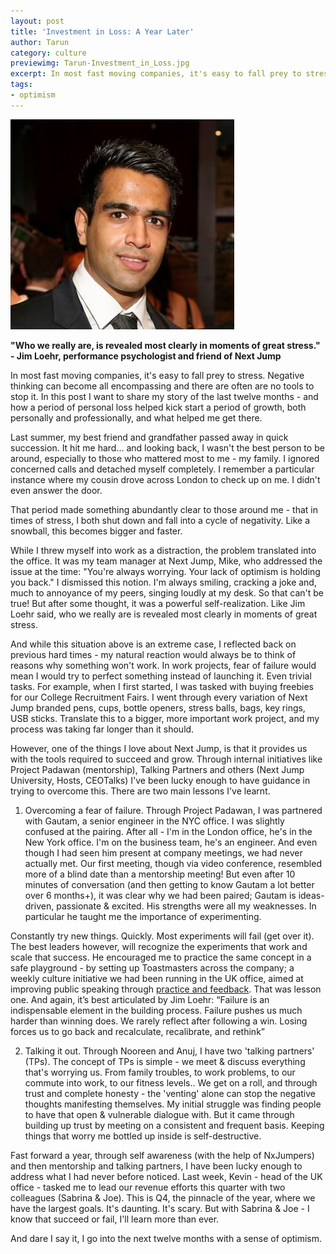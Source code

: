 ```yaml
---
layout: post
title: 'Investment in Loss: A Year Later'
author: Tarun
category: culture
previewimg: Tarun-Investment_in_Loss.jpg
excerpt: In most fast moving companies, it's easy to fall prey to stress. Negative thinking can become all encompassing and there are often are no tools to stop it. In this post I want to share my story of the last twelve months - and how a period of personal loss helped kick start a period of growth, both personally and professionally, and what helped me get there.
tags:
- optimism
---
```


![Tarun](/images/Tarun-Investment_in_Loss.jpg)

**"Who we really are, is revealed most clearly in moments of great stress." - Jim Loehr, performance psychologist and friend of Next Jump**

In most fast moving companies, it's easy to fall prey to stress. Negative thinking can become all encompassing and there are often are no tools to stop it. In this post I want to share my story of the last twelve months - and how a period of personal loss helped kick start a period of growth, both personally and professionally, and what helped me get there.

Last summer, my best friend and grandfather passed away in quick succession. It hit me hard... and looking back, I wasn't the best person to be around, especially to those who mattered most to me - my family. I ignored concerned calls and detached myself completely. I remember a particular instance where my cousin drove across London to check up on me. I didn't even answer the door.

That period made something abundantly clear to those around me - that in times of stress, I both shut down and fall into a cycle of negativity. Like a snowball, this becomes bigger and faster.

While I threw myself into work as a distraction, the problem translated into the office. It was my team manager at Next Jump, Mike, who addressed the issue at the time: "You're always worrying. Your lack of optimism is holding you back." I dismissed this notion. I'm always smiling, cracking a joke and, much to annoyance of my peers, singing loudly at my desk. So that can't be true! But after some thought, it was a powerful self-realization. Like Jim Loehr said, who we really are is revealed most clearly in moments of great stress.

And while this situation above is an extreme case, I reflected back on previous hard times - my natural reaction would always be to think of reasons why something won't work. In work projects, fear of failure would mean I would try to perfect something instead of launching it. Even trivial tasks. For example, when I first started, I was tasked with buying freebies for our College Recruitment Fairs. I went through every variation of Next Jump branded pens, cups, bottle openers, stress balls, bags, key rings, USB sticks.  Translate this to a bigger, more important work project, and my process was taking far longer than it should.

However, one of the things I love about Next Jump, is that it provides us with the tools required to succeed and grow. Through internal initiatives like Project Padawan (mentorship), Talking Partners and others (Next Jump University, Hosts, CEOTalks) I've been lucky enough to have guidance in trying to overcome this. There are two main lessons I've learnt.

1) Overcoming a fear of failure. Through Project Padawan, I was partnered with Gautam, a senior engineer in the NYC office. I was slightly confused at the pairing. After all - I'm in the London office, he's in the New York office. I'm on the business team, he's an engineer. And even though I had seen him present at company meetings, we had never actually met. Our first meeting, though via video conference, resembled more of a blind date than a mentorship meeting! But even after 10 minutes of conversation (and then getting to know Gautam a lot better over 6 months+), it was clear why we had been paired; Gautam is ideas-driven, passionate & excited. His strengths were all my weaknesses. In particular he taught me the importance of experimenting.

Constantly try new things. Quickly. Most experiments will fail (get over it). The best leaders however, will recognize the experiments that work and scale that success. He encouraged me to practice the same concept in a safe playground - by setting up Toastmasters across the company; a weekly culture initiative we had been running in the UK office, aimed at improving public speaking through [practice and feedback](http://blog.nextjump.com/culture/finding-my-voice-at-next-jump.html). That was lesson one. And again, it’s best articulated by Jim Loehr: 
“Failure is an indispensable element in the building process. Failure pushes us much harder than winning does. We rarely reflect after following a win. Losing forces us to go back and recalculate, recalibrate, and rethink”

2) Talking it out. Through Nooreen and Anuj, I have two 'talking partners' (TPs). The concept of TPs is simple - we meet & discuss everything that's worrying us. From family troubles, to work problems, to our commute into work, to our fitness levels.. We get on a roll, and through trust and complete honesty - the 'venting' alone can stop the negative thoughts manifesting themselves. My initial struggle was finding people to have that open & vulnerable dialogue with. But it came through building up trust by meeting on a consistent and frequent basis. Keeping things that worry me bottled up inside is self-destructive.

Fast forward a year, through self awareness (with the help of NxJumpers) and then mentorship and talking partners, I have been lucky enough to address what I had never before noticed. Last week, Kevin - head of the UK office - tasked me to lead our revenue efforts this quarter with two colleagues (Sabrina & Joe). This is Q4, the pinnacle of the year, where we have the largest goals. It's daunting. It's scary. But with Sabrina & Joe - I know that succeed or fail, I'll learn more than ever.

And dare I say it, I go into the next twelve months with a sense of optimism.

